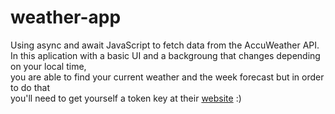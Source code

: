 # weather-app
Using async and await JavaScript to fetch data from the AccuWeather API. <br>
In this aplication with a basic UI and a backgroung that changes depending on your local time, <br>
you are able to find your current weather and the week forecast but in order to do that <br>
you'll need to get yourself a token key at their [website](https://developer.accuweather.com/) :) 
